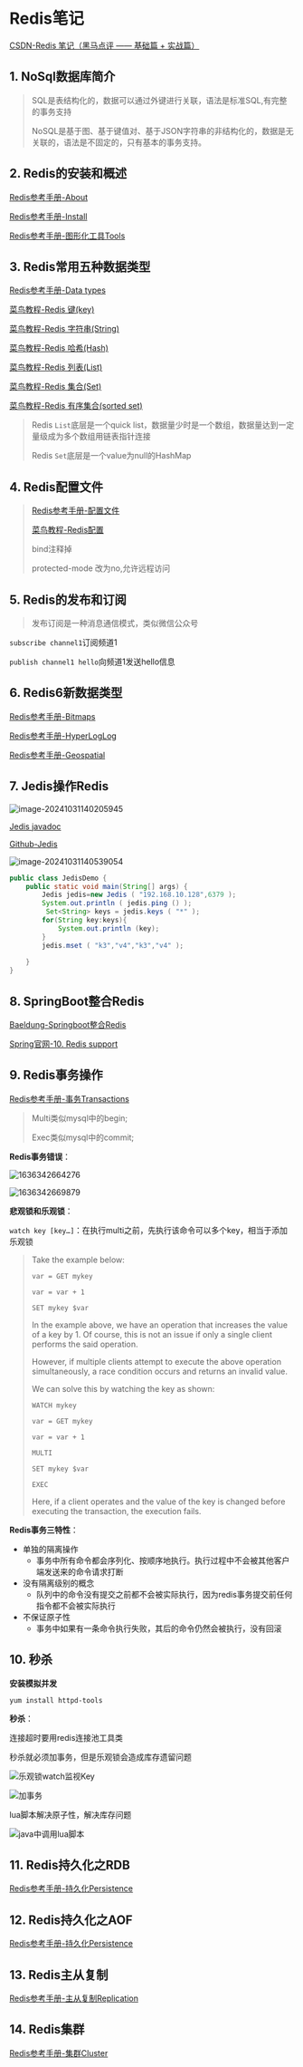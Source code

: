# Redis笔记

[CSDN-Redis 笔记（黑马点评 —— 基础篇 + 实战篇）](https://blog.csdn.net/weixin_45033015/article/details/127545710)



## 1. NoSql数据库简介

> SQL是表结构化的，数据可以通过外键进行关联，语法是标准SQL,有完整的事务支持
>
> NoSQL是基于图、基于键值对、基于JSON字符串的非结构化的，数据是无关联的，语法是不固定的，只有基本的事务支持。

## 2. Redis的安装和概述

[Redis参考手册-About](https://redis.io/docs/about/)

[Redis参考手册-Install](https://redis.io/docs/getting-started/installation/)

[Redis参考手册-图形化工具Tools](https://redis.io/resources/tools/)

## 3. Redis常用五种数据类型

[Redis参考手册-Data types](https://redis.io/docs/data-types/)

[菜鸟教程-Redis 键(key)](https://www.runoob.com/redis/redis-keys.html)

[菜鸟教程-Redis 字符串(String)](https://www.runoob.com/redis/redis-strings.html)

[菜鸟教程-Redis 哈希(Hash)](https://www.runoob.com/redis/redis-hashes.html)

[菜鸟教程-Redis 列表(List)](https://www.runoob.com/redis/redis-lists.html)

[菜鸟教程-Redis 集合(Set)](https://www.runoob.com/redis/redis-sets.html)

[菜鸟教程-Redis 有序集合(sorted set)](https://www.runoob.com/redis/redis-sorted-sets.html)

> Redis `List`底层是一个quick list，数据量少时是一个数组，数据量达到一定量级成为多个数组用链表指针连接
>
> Redis `Set`底层是一个value为null的HashMap

## 4. Redis配置文件

> [Redis参考手册-配置文件](https://redis.io/docs/management/config-file/)
>
> [菜鸟教程-Redis配置](https://www.runoob.com/redis/redis-conf.html)
>
> bind注释掉
>
> protected-mode 改为no,允许远程访问

## 5. Redis的发布和订阅

> 发布订阅是一种消息通信模式，类似微信公众号

`subscribe channel1`订阅频道1

`publish channel1 hello`向频道1发送hello信息

## 6. Redis6新数据类型

[Redis参考手册-Bitmaps](https://redis.io/docs/data-types/bitmaps/)

[Redis参考手册-HyperLogLog](https://redis.io/docs/data-types/hyperloglogs/)

[Redis参考手册-Geospatial](https://redis.io/docs/data-types/geospatial/)

## 7. Jedis操作Redis

![image-20241031140205945](images/Redis笔记/image-20241031140205945.png)

[Jedis javadoc](https://www.javadoc.io/doc/redis.clients/jedis/latest/redis/clients/jedis/Jedis.html)

[Github-Jedis](https://github.com/redis/jedis)

![image-20241031140539054](images/Redis笔记/image-20241031140539054.png)

```java
public class JedisDemo {
    public static void main(String[] args) {
        Jedis jedis=new Jedis ( "192.168.10.128",6379 );
        System.out.println ( jedis.ping () );
         Set<String> keys = jedis.keys ( "*" );
        for(String key:keys){
            System.out.println (key);
        }
        jedis.mset ( "k3","v4","k3","v4" );
        
    }
}
```

## 8. SpringBoot整合Redis

[Baeldung-Springboot整合Redis](https://www.baeldung.com/spring-data-redis-tutorial)

[Spring官网-10. Redis support](https://docs.spring.io/spring-data/data-redis/docs/current/reference/html/#redis)

## 9. Redis事务操作

[Redis参考手册-事务Transactions](https://redis.io/docs/manual/transactions/#:~:text=Redis%20Transactions%20allow%20the%20execution,are%20serialized%20and%20executed%20sequentially.)

> Multi类似mysql中的begin;
>
> Exec类似mysql中的commit;

**Redis事务错误**：

![1636342664276](images/1636342664276.png)

![1636342669879](images/1636342669879.png)

**悲观锁和乐观锁**：

`watch key [key…]`：在执行multi之前，先执行该命令可以多个key，相当于添加乐观锁

> Take the example below:
>
> ```
> var = GET mykey
> 
> var = var + 1
> 
> SET mykey $var
> ```
>
> In the example above, we have an operation that increases the value of a key by 1. Of course, this is not an issue if only a single client performs the said operation.
>
> However, if multiple clients attempt to execute the above operation simultaneously, a race condition occurs and returns an invalid value.
>
> We can solve this by watching the key as shown:
>
> ```
> WATCH mykey
> 
> var = GET mykey
> 
> var = var + 1
> 
> MULTI
> 
> SET mykey $var
> 
> EXEC
> ```
>
> Here, if a client operates and the value of the key is changed before executing the transaction, the execution fails.

**Redis事务三特性**：

- 单独的隔离操作
  - 事务中所有命令都会序列化、按顺序地执行。执行过程中不会被其他客户端发送来的命令请求打断
- 没有隔离级别的概念
  - 队列中的命令没有提交之前都不会被实际执行，因为redis事务提交前任何指令都不会被实际执行
- 不保证原子性
  - 事务中如果有一条命令执行失败，其后的命令仍然会被执行，没有回滚

## 10. 秒杀

**安装模拟并发**

`yum install httpd-tools`

**秒杀**：

连接超时要用redis连接池工具类

秒杀就必须加事务，但是乐观锁会造成库存遗留问题

![乐观锁watch监视Key](./images/image-20230206224847263.png)

![加事务](./images/image-20230206224831664.png)



lua脚本解决原子性，解决库存问题

![java中调用lua脚本](./images/image-20230206225610775.png)

## 11. Redis持久化之RDB

[Redis参考手册-持久化Persistence](https://redis.io/docs/management/persistence/)

## 12. Redis持久化之AOF

[Redis参考手册-持久化Persistence](https://redis.io/docs/management/persistence/)

## 13. Redis主从复制

[Redis参考手册-主从复制Replication](https://redis.io/docs/management/replication/)

## 14. Redis集群

[Redis参考手册-集群Cluster](https://redis.io/docs/reference/cluster-spec/)















